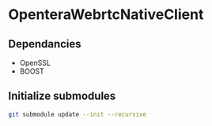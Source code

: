 # OpenteraWebrtcNativeClient

## Dependancies
 - OpenSSL
 - BOOST

## Initialize submodules
```bash
git submodule update --init --recursive
```

